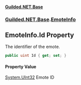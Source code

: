 
#### [Guilded.NET.Base](index 'index')
### [Guilded.NET.Base](index#Guilded_NET_Base 'Guilded.NET.Base').[EmoteInfo](EmoteInfo 'Guilded.NET.Base.EmoteInfo')
## EmoteInfo.Id Property
The identifier of the emote.  
```csharp
public uint Id { get; set; }
```

#### Property Value
[System.UInt32](https://docs.microsoft.com/en-us/dotnet/api/System.UInt32 'System.UInt32')
Emote ID
